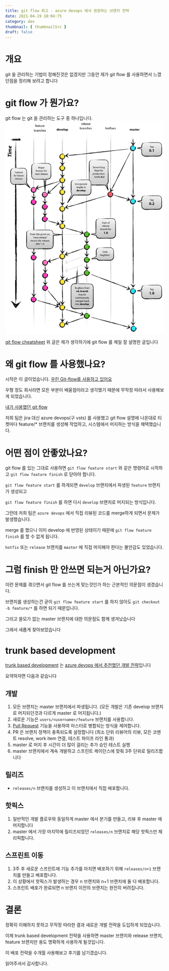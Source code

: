 ```yaml
---
title: git flow 회고 - azure devops 에서 권장하는 브랜치 전략
date: 2021-04-19 10:04:75
category: dev
thumbnail: { thumbnailSrc }
draft: false
---
```


# 개요

git 을 관리하는 기법이 정해진것은 없겠지만 그동안 제가 git flow 를 사용하면서 느꼈던점을 정리해 보려고 합니다

# git flow 가 뭔가요?

git flow 는 git 을 관리하는 도구 중 하나입니다.
![](./images/4-0.png)

[git flow cheatsheet](https://danielkummer.github.io/git-flow-cheatsheet/index.ko_KR.html)
위 글은 제가 생각하기에 git flow 를 제일 잘 설명한 글입니다

# 왜 git flow 를 사용했나요?

시작은 이 글이었습니다. [우린 Git-flow를 사용하고 있어요](https://woowabros.github.io/experience/2017/10/30/baemin-mobile-git-branch-strategy.html)

우형 정도 회사라면 모든 부분이 배울점이라고 생각했기 때문에 무작정 따라서 사용해보게 되었습니다.

[내가 사용했던 git flow](https://pypy.dev/dev/%EC%9A%B0%EB%A6%AC%EA%B0%80-%EC%BD%94%EB%93%9C%EB%A5%BC-%EA%B4%80%EB%A6%AC%ED%95%98%EB%8A%94-%EB%B0%A9%EB%B2%95-%EC%BD%94%EB%93%9C-%EC%9E%91%EC%84%B1%EB%B6%80%ED%84%B0-%EB%B0%B0%ED%8F%AC%EA%B9%8C%EC%A7%80/)

저희 팀은 jira 대신 azure devops(구 vsts) 를 사용했고 git flow 설명에 나온대로 티켓마다 feature/\* 브랜치를 생성해 작업하고, 시스템에서 머지하는 방식을 채택했습니다.

# 어떤 점이 안좋았나요?

git flow 를 있는 그대로 사용하면 `git flow feature start` 와 같은 명령어로 시작하고 `git flow feature finish` 로 닫아야 합니다.

`git flow feature start` 를 하게되면 `develop` 브랜치에서 파생된 `feature` 브랜치가 생성되고

`git flow feature finish` 를 하면 다시 `develop` 브랜치로 머지되는 방식입니다.

그런데 저희 팀은 `azure devops` 에서 직접 리뷰된 코드를 merge하게 되면서 문제가 발생했습니다.

merge 를 했으니 이미 develop 에 반영된 상태이기 때문에 `git flow feature finish` 를 할 수 없게 됩니다.

`hotfix` 또는 `release` 브랜치를 `master` 에 직접 머지해야 한다는 불안감도 있었습니다.

# 그럼 finish 만 안쓰면 되는거 아닌가요?

이런 문제를 겪으면서 git flow 를 쓰는게 맞는것인가 하는 근본적인 의문점이 생겼습니다.

브랜치를 생성하는건 굳이 `git flow feature start` 를 하지 않아도 `git checkout -b feature/*` 를 하면 되기 때문입니다.

그리고 쓸모가 없는 master 브랜치에 대한 의문점도 함께 생겨났습니다

그래서 새롭게 찾아보았습니다

# trunk based development

[trunk based development](https://trunkbaseddevelopment.com/) 는 [azure devops 에서 추천했던 개발 전략](https://docs.microsoft.com/en-us/azure/devops/learn/devops-at-microsoft/release-flow)입니다

요약하자면 다음과 같습니다

## 개발

1. 모든 브랜치는 master 브랜치에서 파생됩니다. (모든 개발은 기존 develop 브랜치로 머지되던것과 다르게 master 로 머지됩니다.)
2. 새로운 기능은 `users/<username>/feature` 브랜치를 사용합니다.
3. [Pull Request](https://docs.microsoft.com/en-us/azure/devops/repos/git/pull-requests?view=azure-devops&viewFallbackFrom=vsts) 기능을 사용하여 마스터로 병합되는 방식을 제어합니다.
4. PR 은 브랜치 정책이 충족되도록 설정합니다 (최소 단위 리뷰어의 리뷰, 모든 코멘트 resolve, work item 연결, 테스트 파이프 라인 통과)
5. master 로 머지 후 시간이 더 많이 걸리는 추가 승인 테스트 실행
6. master 브랜치에서 계속 개발하고 스프린트 케이던스에 맞춰 3주 단위로 릴리즈합니다

## 릴리즈

- `releases/n` 브랜치를 생성하고 이 브랜치에서 직접 배포합니다.

## 핫픽스

1. 일반적인 개발 플로우와 동일하게 master 에서 분기를 만들고, 리뷰 후 master 에 머지합니다
2. master 에서 가장 마지막에 릴리즈되었던 `releases/n` 브랜치로 해당 핫픽스만 체리픽합니다.

## 스프린트 이동

1. 3주 후 새로운 스프린트에 기능 추가를 마치면 배포하기 위해 `releases/n+1` 브랜치를 만들고 배포합니다.
2. 이 상황에서 핫픽스가 발생하는 경우 n 브랜치와 n+1 브랜치에 둘 다 배포합니다.
3. 스프린트 배포가 완료되면 n 브랜치 이전의 브랜치는 완전히 버려집니다.

# 결론

정확히 이해하지 못하고 무작정 따라한 결과 새로운 개발 전략을 도입하게 되었습니다.

이제 trunk based development 전략을 사용하면 master 브랜치와 release 브랜치, feature 브랜치만 용도 명확하게 사용하게 될것입니다.

이 배포 전략을 수개월 사용해보고 후기를 남기겠습니다.

읽어주셔서 감사합니다.
